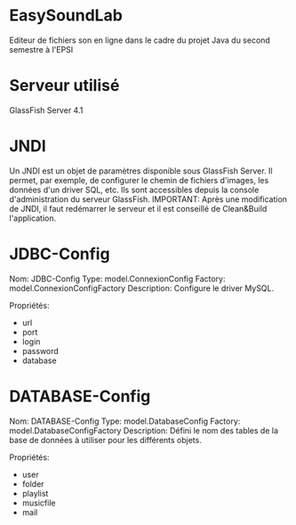 # EasySoundLab
Editeur de fichiers son en ligne dans le cadre du projet Java du second semestre à l'EPSI

# Serveur utilisé
GlassFish Server 4.1

# JNDI
Un JNDI est un objet de paramètres disponible sous GlassFish Server. Il permet, par exemple, de configurer le chemin de fichiers d'images, les données d'un driver SQL, etc.
Ils sont accessibles depuis la console d'administration du serveur GlassFish.
IMPORTANT: Après une modification de JNDI, il faut redémarrer le serveur et il est conseillé de Clean&Build l'application.

# JDBC-Config
Nom: JDBC-Config
Type: model.ConnexionConfig
Factory: model.ConnexionConfigFactory
Description: Configure le driver MySQL.

Propriétés:
 - url
 - port
 - login
 - password
 - database

# DATABASE-Config
Nom: DATABASE-Config
Type: model.DatabaseConfig
Factory: model.DatabaseConfigFactory
Description: Défini le nom des tables de la base de données à utiliser pour les différents objets.

Propriétés:
 - user
 - folder
 - playlist
 - musicfile
 - mail
